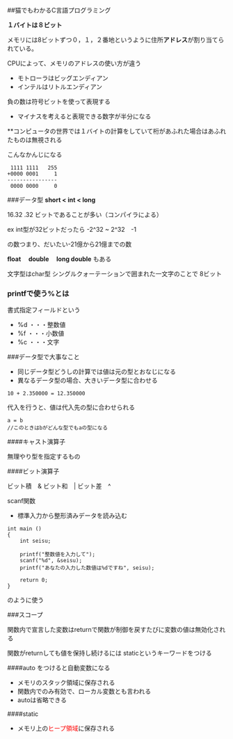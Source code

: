##猫でもわかるC言語プログラミング

**１バイトは８ビット**

メモリには8ビットずつ０，１，２番地というように住所**アドレス**が割り当てられている。

CPUによって、メモリのアドレスの使い方が違う
* モトローラはビッグエンディアン
* インテルはリトルエンディアン

負の数は符号ビットを使って表現する
* マイナスを考えると表現できる数字が半分になる

**コンピュータの世界では１バイトの計算をしていて桁があふれた場合はあふれたものは無視される

こんなかんじになる

```
 1111 1111   255
+0000 0001     1
----------------
 0000 0000     0

 ```

###データ型
 **short < int < long**

 16.32 .32 ビットであることが多い（コンパイラによる）

 ex int型が32ビットだったら
 -2^32 ~ 2^32　-1

 の数つまり、だいたい-21億から21億までの数

 **float 　double 　long double**
 もある

 文字型はchar型
 シングルクォーテーションで囲まれた一文字のことで
 8ビット

### printfで使う%とは
書式指定フィールドという
- %d ・・・整数値
- %f ・・・小数値
- %c ・・・文字

###データ型で大事なこと

* 同じデータ型どうしの計算では値は元の型とおなじになる
* 異なるデータ型の場合、大きいデータ型に合わせる

```
10 + 2.350000 = 12.350000

```

代入を行うと、値は代入先の型に合わせられる

```
a = b
//このときはbがどんな型でもaの型になる
```

####キャスト演算子

無理やり型を指定するもの

####ビット演算子

ビット積　&
ビット和　|
ビット差　^

scanf関数
* 標準入力から整形済みデータを読み込む

```
int main ()
{
    int seisu;

    printf("整数値を入力して");
    scanf("%d", &seisu);
    printf("あなたの入力した数値は%dですね", seisu);

    return 0;
}

```

のように使う


###スコープ

関数内で宣言した変数はreturnで関数が制御を戻すたびに変数の値は無効化される

関数がreturnしても値を保持し続けるには
staticというキーワードをつける

####auto をつけると自動変数になる
* メモリのスタック領域に保存される
* 関数内でのみ有効で、ローカル変数とも言われる
* autoは省略できる

####static
* メモリ上の<font color="red">ヒープ領域</font>に保存される
